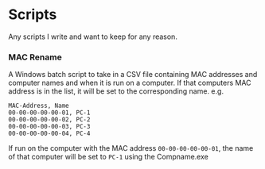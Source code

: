 # Scripts

Any scripts I write and want to keep for any reason.

### MAC Rename

A Windows batch script to take in a CSV file containing MAC addresses and computer names and when it is run on a computer.  If that computers MAC address is in the list, it will be set to the corresponding name. e.g.

```
MAC-Address, Name
00-00-00-00-00-01, PC-1
00-00-00-00-00-02, PC-2
00-00-00-00-00-03, PC-3
00-00-00-00-00-04, PC-4
```

If run on the computer with the MAC address `00-00-00-00-00-01`, the name of that computer will be set to `PC-1` using the Compname.exe